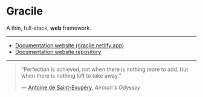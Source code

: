 # Gracile

A thin, full-stack, **web** framework.

---

- [Documentation website (gracile.netlify.app)](https://gracile.netlify.app/)
- [Documentation website repository](https://github.com/gracile-web/website)

---

> “Perfection is achieved, not when there is nothing more to add,
> but when there is nothing left to take away.”
>
> ― [Antoine de Saint-Exupéry](https://en.wikipedia.org/wiki/Antoine_de_Saint-Exup%C3%A9ry), _Airman's Odyssey_
